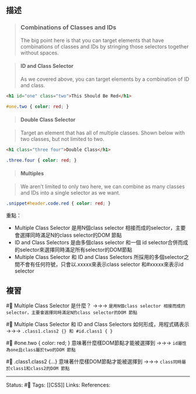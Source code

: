 ## 描述

> ### Combinations of Classes and IDs
> The big point here is that you can target elements that have combinations of classes and IDs by stringing those selectors together without spaces.


> #### ID and Class Selector
> As we covered above, you can target elements by a combination of ID and class.

```html
<h1 id="one" class="two">This Should Be Red</h1>
```

```css
#one.two { color: red; }
```

> #### Double Class Selector

> Target an element that has all of multiple classes. Shown below with two classes, but not limited to two.

```html
<h1 class="three four">Double Class</h1>
```

```css
.three.four { color: red; }
```

> #### Multiples

> We aren’t limited to only two here, we can combine as many classes and IDs into a single selector as we want.

```css
.snippet#header.code.red { color: red; }
```


重點：
- Multiple Class Selector 是用N個class selector 相接而成的selector，主要會選擇同時滿足N的class selector的DOM 節點
- ID and Class Selectors 是由多個class selector 和一個 id selector合併而成的selector來選擇同時滿足所有selector的DOM節點
- Multiple Class Selector 和 ID and Class Selectors 所採用的多個selector之間不會有任何符號，只會以.xxxxx來表示class selector 和#xxxxx來表示id selector


## 複習
#🧠 Multiple Class Selector 是什麼？ ->->-> `是用N個class selector 相接而成的selector，主要會選擇同時滿足N的class selector的DOM 節點`
<!--SR:!2022-10-12,28,250-->


#🧠 Multiple Class Selector 和 ID and Class Selectors 如何形成，用程式碼表示 ->->-> `.class1.class2 {} 和 #id.class1 { }`
<!--SR:!2022-10-12,28,250-->

#🧠 \#one.two { color: red; } 意味著什麼樣DOM節點才能被選擇到 ->->-> `id屬性為one且class屬於two的DOM 節點`
<!--SR:!2022-10-12,28,250-->

#🧠 .class1.class2 {...} 意味著什麼樣DOM節點才能被選擇到 ->->-> `class同時屬於class1和class2的DOM 節點`
<!--SR:!2022-10-12,28,250-->

---
Status: #🌱 
Tags:
[[CSS]]
Links:
References:
